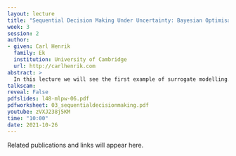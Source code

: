 ```yaml
---
layout: lecture
title: "Sequential Decision Making Under Uncertainty: Bayesian Optimisation"
week: 3
session: 2
author:
- given: Carl Henrik
  family: Ek
  institution: University of Cambridge
  url: http://carlhenrik.com
abstract: >
  In this lecture we will see the first example of surrogate modelling. In specific we will extend the machine learning loop to also include the data aquisition. We will the formulate a sequential decision process where we aim to find the extremum of a explicitly unknown function. In specific we will introduce the concept of Bayesian optimisation which is the technique that underpins the exciting field called Auto-ML.
talkscam:
reveal: False
pdfslides: l48-mlpw-06.pdf
pdfworksheet: 03_sequentialdecisionmaking.pdf
youtube: zVXJ238j5KM
time: "10:00"
date: 2021-10-26
---
```


Related publications and links will appear here.
